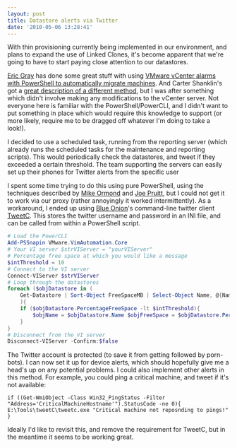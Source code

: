 ```yaml
---
layout: post
title: Datastore alerts via Twitter
date: '2010-05-06 13:28:41'
---
```



With thin provisioning currently being implemented in our environment, and plans to expand the use of Linked Clones, it's become apparent that we're going to have to start paying close attention to our datastores.

[Eric Gray](http://www.vcritical.com/about/) has done some great stuff with using [VMware vCenter alarms with PowerShell to automatically migrate machines](http://www.vcritical.com/2009/10/powershell-prevents-datastore-emergencies/). And Carter Shanklin's got a [great description of a different method](http://blogs.vmware.com/vipowershell/2009/09/how-to-run-powercli-scripts-from-vcenter-alarms.html), but I was after something which didn't involve making any modifications to the vCenter server. Not everyone here is familiar with the PowerShell/PowerCLI, and I didn't want to put something in place which would require this knowledge to support (or more likely, require me to be dragged off whatever I'm doing to take a look!).

I decided to use a scheduled task, running from the reporting server (which already runs the scheduled tasks for the maintenance and reporting scripts). This would periodically check the datastores, and tweet if they exceeded a certain threshold. The team supporting the servers can easily set up their phones for Twitter alerts from the specific user

I spent some time trying to do this using pure PowerShell, using the techniques described by [Mike Ormond](http://blogs.msdn.com/mikeormond/archive/2009/01/30/updated-twitter-powershell-script.aspx) and [Joe Pruitt](http://devcentral.f5.com/weblogs/Joe/archive/2008/12/30/introducing-poshtweet---the-powershell-twitter-script-library.aspx), but I could not get it to work via our proxy (rather annoyingly it worked intermittently). As a workaround, I ended up using [Blue Onion](http://blueonionsoftware.com/blog.aspx)'s command-line twitter client [TweetC](http://blueonionsoftware.com/blog.aspx?p=b46a526d-03ea-40a2-8563-6f66f4838a57). This stores the twitter username and password in an INI file, and can be called from within a PowerShell script.

```powershell
# Load the PowerCLI
Add-PSSnapin VMware.VimAutomation.Core
# Your VI server $strVIServer = "yourVIServer"
# Percentage free space at which you would like a message
$intThreshold = 10
# Connect to the VI server
Connect-VIServer $strVIServer
# Loop through the datastores
foreach ($objDatastore in (
    Get-Datastore | Sort-Object FreeSpaceMB | Select-Object Name, @{Name="PercentageFreeSpace"; Expression={[math]::round(($_.FreeSpaceMB / $_.CapacityMB * 100), 1)}})
    ){
    if ($objDatastore.PercentageFreeSpace -lt $intThreshold){
        $objName = $objDatastore.Name $objFreeSpace = $objDatastore.PercentageFreeSpace E:\Tools\tweetC\tweetc.exe "$objName has only $objFreeSpace % remaining"
    }
}
# Disconnect from the VI server
Disconnect-VIServer -Confirm:$false
```

The Twitter account is protected (to save it from getting followed by porn-bots). I can now set it up for device alerts, which should hopefully give me a head's up on any potential problems. I could also implement other alerts in this method. For example, you could ping a critical machine, and tweet if it's not available:

`if ((Get-WmiObject -Class Win32_PingStatus -Filter "Address='CriticalMachineHostname'").StatusCode -ne 0){ E:\Tools\tweetC\tweetc.exe "Critical machine not reposnding to pings!" }`

Ideally I'd like to revisit this, and remove the requirement for TweetC, but in the meantime it seems to be working great.


